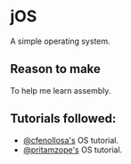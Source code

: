 # jOS
A simple operating system.

## Reason to make
To help me learn assembly.

## Tutorials followed:
* [@cfenollosa's](https://github.com/cfenollosa/os-tutorial) OS tutorial.
* [@pritamzope's](https://pritamzope.wordpress.com/create-your-own-operating-system/) OS tutorial.
